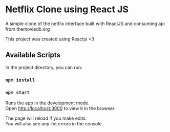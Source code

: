 # Netflix Clone using React JS


A simple clone of the netflix interface built with ReactJS and consuming api from themoviedb.org

This project was created using Reactjs <3

## Available Scripts

In the project directory, you can run:


### `npm install`
### `npm start`

Runs the app in the development mode.\
Open [http://localhost:3000](http://localhost:3000) to view it in the browser.

The page will reload if you make edits.\
You will also see any lint errors in the console.

